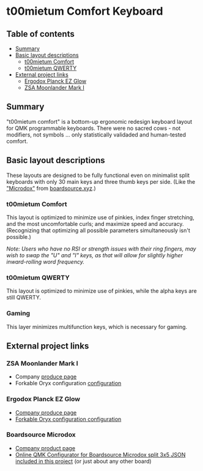 # t00mietum Comfort Keyboard <!-- omit in TOC -->

## Table of contents <!-- omit in TOC -->

- [Summary](#summary)
- [Basic layout descriptions](#basic-layout-descriptions)
	- [t00mietum Comfort](#t00mietum-comfort)
	- [t00mietum QWERTY](#t00mietum-qwerty)
- [External project links](#external-project-links)
	- [Ergodox Planck EZ Glow](#ergodox-planck-ez-glow)
	- [ZSA Moonlander Mark I](#zsa-moonlander-mark-i)

## Summary

"t00mietum comfort" is a bottom-up ergonomic redesign keyboard layout for QMK programmable keyboards. There were no sacred cows - not modifiers, not symbols ... only statistically validaded and human-tested comfort.

## Basic layout descriptions

These layouts are designed to be fully functional even on minimalist split keyboards with only 30 main keys and three thumb keys per side. (Like the ["Microdox"](https://raw.githubusercontent.com/t00mietum/keyboard/main/images/microdox.jpg) from [boardsource.xyz](https://boardsource.xyz/store/5f2e7e4a2902de7151494f92).)

### t00mietum Comfort

This layout is optimized to minimize use of pinkies, index finger stretching, and the most uncomfortable curls; and maximize speed and accuracy. (Recognizing that optimizing all possible parameters simultaneously isn't possible.)

*Note: Users who have no RSI or strength issues with their ring fingers, may wish to swap the "U" and "I" keys, as that will allow for slightly higher inward-rolling word frequency.*

### t00mietum QWERTY

This layout is optimized to minimize use of pinkies, while the alpha keys are still QWERTY.

### Gaming

This layer minimizes multifunction keys, which is necessary for gaming.

## External project links

### ZSA Moonlander Mark I

- Company [produce page](https://www.zsa.io/moonlander/)
- Forkable Oryx configuration [configuration](https://configure.zsa.io/moonlander/layouts/NyGy6/latest/1)

### Ergodox Planck EZ Glow

- [Company produce page](https://ergodox-ez.com/pages/planck)
- [Forkable Oryx configuration configuration](https://configure.zsa.io/moonlander/layouts/NyGy6/latest/1)

### Boardsource Microdox

- [Company product page](https://boardsource.xyz/store/5f2e7e4a2902de7151494f92)
- [Online QMK Configurator for Boardsource Microdox split 3x5 JSON included in this project](https://config.qmk.fm/#/boardsource/microdox/LAYOUT_split_3x5_3) (or just about any other board)
